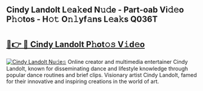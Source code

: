 ## Cindy Landolt L𝚎a𝚔ed N𝚞𝚍e - Part-oab Vi𝚍𝚎o P𝚑𝚘tos - H𝚘𝚝 O𝚗𝚕yf𝚊ns L𝚎a𝚔s Q036T

# <h2><a href="http://kfd1dz.oniu.top/?m=Cindy+Landolt">🔗👉 🔴 Cindy Landolt P𝚑ot𝚘𝚜 V𝚒d𝚎o</a></h2>

[![Cindy Landolt Nu𝚍e𝚜](https://i.imgur.com/0qMVB7G.gif)](http://kfd1dz.oniu.top/?m=Cindy+Landolt)
Online creator and multimedia entertainer Cindy Landolt, known for disseminating dance and lifestyle knowledge through popular dance routines and brief clips. Visionary artist Cindy Landolt, famed for their innovative and inspiring creations in the world of art.  
